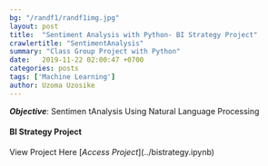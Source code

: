 ```yaml
---
bg: "/randf1/randf1img.jpg"
layout: post
title:  "Sentiment Analysis with Python- BI Strategy Project"
crawlertitle: "SentimentAnalysis"
summary: "Class Group Project with Python"
date:   2019-11-22 02:00:47 +0700
categories: posts
tags: ['Machine Learning']
author: Uzoma Uzosike
---
```

***Objective***: Sentimen tAnalysis Using Natural Language Processing

<h4>BI Strategy Project</h4> View Project Here [<i>Access Project</i>](../bistrategy.ipynb)